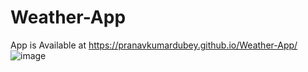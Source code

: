 # Weather-App
App is Available at https://pranavkumardubey.github.io/Weather-App/
![image](https://github.com/user-attachments/assets/108e6826-6e37-482c-ab18-6dc682d8e33f)
